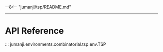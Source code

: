 --8<-- "jumanji/tsp/README.md"

---
# API Reference
::: jumanji.environments.combinatorial.tsp.env.TSP
